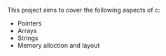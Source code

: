 This project aims to cover the following aspects of c:
- Pointers
- Arrays
- Strings
- Memory alloction and layout
